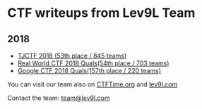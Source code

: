 # CTF writeups from Lev9L Team

## 2018

- [TJCTF 2018 (53th place / 845 teams)](https://github.com/Lev9L-Team/ctf/tree/master/2018-08-07_tjctf)
- [Real World CTF 2018 Quals(54th place / 703 teams)](https://github.com/Lev9L-Team/ctf/tree/master/2018-07-28_real_world_ctf_quals)
- [Google CTF 2018 Quals(157th place / 220 teams)](https://github.com/Lev9L-Team/ctf/tree/master/2018-06-23-google-ctf-quals)

You can visit our team also on [CTFTime.org](https://ctftime.org/team/59614) and [lev9l.com](https://lev9l.com)

Contact the team: team@lev9l.com